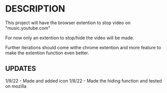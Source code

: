 # DESCRIPTION

This project will have the browser extention to stop video on 
"music.youtube.com"

For now only an extention to stop/hide the video will be made.

Further iterations should come withe chrome extention and more feature 
to make the extention function even better.

## UPDATES

1/9/22 - Made and added icon
1/8/22 - Made the hiding function and tested on mozilla